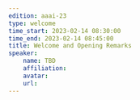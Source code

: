 ```yaml
---
edition: aaai-23
type: welcome
time_start: 2023-02-14 08:30:00
time_end: 2023-02-14 08:45:00
title: Welcome and Opening Remarks
speaker:
    name: TBD 
    affiliation: 
    avatar: 
    url: 
---
```


 
